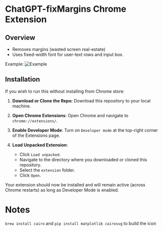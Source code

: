 # ChatGPT-fixMargins Chrome Extension


## Overview

- Removes margins (wasted screen real-estate)
- Uses fixed-width font for user-text rows and input box.

Example:
![Example](example.png)


## Installation

If you wish to run this without installing from Chrome store:

1. **Download or Clone the Repo**: Download this repository to your local machine.
   
2. **Open Chrome Extensions**: Open Chrome and navigate to `chrome://extensions/`.

3. **Enable Developer Mode**: Turn on `Developer mode` at the top-right corner of the Extensions page.

4. **Load Unpacked Extension**: 
    - Click `Load unpacked`.
    - Navigate to the directory where you downloaded or cloned this repository.
    - Select the `extension` folder.
    - Click `Open`.

Your extension should now be installed and will remain active (across Chrome restarts) as long as Developer Mode is enabled.


# Notes

`brew install cairo` and `pip install matplotlib cairosvg` to build the icon
